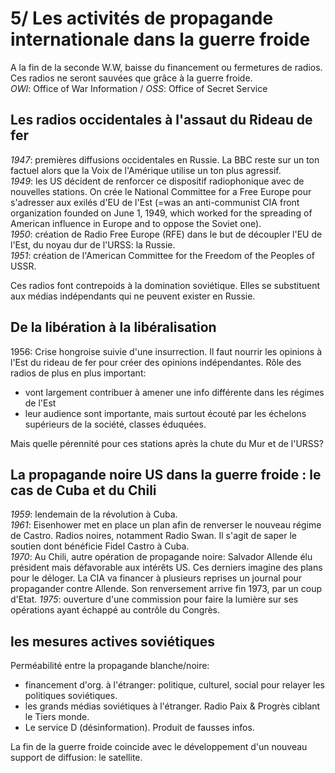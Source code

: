 # 5/ Les activités de propagande internationale dans la guerre froide

A la fin de la seconde W.W, baisse du financement ou fermetures de radios. Ces radios ne seront sauvées que grâce à la guerre froide.  
_OWI_: Office of War Information / _OSS_: Office of Secret Service

## Les radios occidentales à l'assaut du Rideau de fer

_1947_: premières diffusions occidentales en Russie. La BBC reste sur un ton factuel alors que la Voix de l'Amérique utilise un ton plus agressif.  
_1949_: les US décident de renforcer ce dispositif radiophonique avec de nouvelles stations. On crée le National Committee for a Free Europe pour s'adresser aux exilés d'EU de l'Est \(=was an anti-communist CIA front organization founded on June 1, 1949, which worked for the spreading of American influence in Europe and to oppose the Soviet one\).  
_1950_: création de Radio Free Europe \(RFE\) dans le but de découpler l'EU de l'Est, du noyau dur de l'URSS: la Russie.  
_1951_: création de l'American Committee for the Freedom of the Peoples of USSR.

Ces radios font contrepoids à la domination soviétique. Elles se substituent aux médias indépendants qui ne peuvent exister en Russie.

## De la libération à la libéralisation

1956: Crise hongroise suivie d'une insurrection. Il faut nourrir les opinions à l'Est du rideau de fer pour créer des opinions indépendantes. Rôle des radios de plus en plus important:

* vont largement contribuer à amener une info différente dans les régimes de l'Est
* leur audience sont importante, mais surtout écouté par les échelons supérieurs de la société, classes éduquées.

Mais quelle pérennité pour ces stations après la chute du Mur et de l'URSS?

## La propagande noire US dans la guerre froide : le cas de Cuba et du Chili

_1959_: lendemain de la révolution à Cuba.  
_1961_: Eisenhower met en place un plan afin de renverser le nouveau régime de Castro. Radios noires, notamment Radio Swan. Il s'agit de saper le soutien dont bénéficie Fidel Castro à Cuba.  
_1970_: Au Chili, autre opération de propagande noire: Salvador Allende élu président mais défavorable aux intérêts US. Ces derniers imagine des plans pour le déloger. La CIA va financer à plusieurs reprises un journal pour propagander contre Allende. Son renversement arrive fin 1973, par un coup d'Etat.
_1975_: ouverture d'une commission pour faire la lumière sur ses opérations ayant échappé au contrôle du Congrès.

## les mesures actives soviétiques

Perméabilité entre la propagande blanche/noire:

* financement d'org. à l'étranger: politique, culturel, social pour relayer les politiques soviétiques.
* les grands médias soviétiques à l'étranger. Radio Paix & Progrès ciblant le Tiers monde.
* Le service D \(désinformation\). Produit de fausses infos.

La fin de la guerre froide coincide avec le développement d'un nouveau support de diffusion: le satellite.

